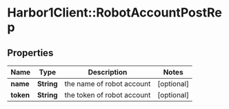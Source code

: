 # Harbor1Client::RobotAccountPostRep

## Properties
Name | Type | Description | Notes
------------ | ------------- | ------------- | -------------
**name** | **String** | the name of robot account | [optional] 
**token** | **String** | the token of robot account | [optional] 


